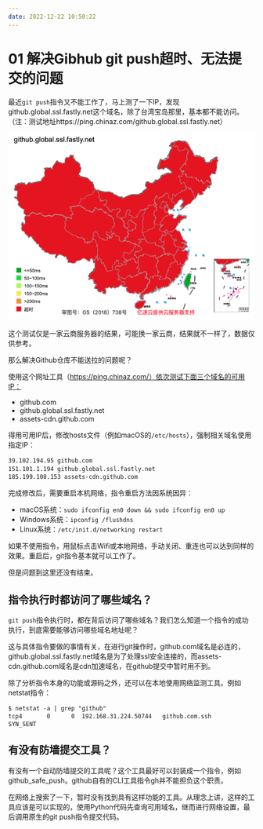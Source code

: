 ```yaml
---
date: 2022-12-22 10:50:22
---
```

# 01 解决Gibhub git push超时、无法提交的问题

最近`git push`指令又不能工作了，马上测了一下IP，发现github.global.ssl.fastly.net这个域名，除了台湾宝岛那里，基本都不能访问。（注：测试地址https://ping.chinaz.com/github.global.ssl.fastly.net）

![image-20221222105336458](./assets/image-20221222105336458.png)

这个测试仅是一家云商服务器的结果，可能换一家云商，结果就不一样了，数据仅供参考。

那么解决Github仓库不能送拉的问题呢？

使用这个网址工具（https://ping.chinaz.com/）依次测试下面三个域名的可用IP：

- github.com
- github.global.ssl.fastly.net
- assets-cdn.github.com

得用可用IP后，修改hosts文件（例如macOS的`/etc/hosts`），强制相关域名使用指定IP：

```bash
39.102.194.95 github.com
151.101.1.194 github.global.ssl.fastly.net
185.199.108.153 assets-cdn.github.com
```

完成修改后，需要重启本机网络，指令重启方法因系统因异：

- macOS系统：`sudo ifconfig en0 down && sudo ifconfig en0 up`
- Windows系统：`ipconfig /flushdns`
- Linux系统：`/etc/init.d/networking restart`

如果不使用指令，用鼠标点击Wifi或本地网络，手动关闭、重连也可以达到同样的效果。重启后，git指令基本就可以工作了。

但是问题到这里还没有结束。

## 指令执行时都访问了哪些域名？

`git push`指令执行时，都在背后访问了哪些域名？我们怎么知道一个指令的成功执行，到底需要能够访问哪些域名地址呢？

这与具体指令要做的事情有关，在进行git操作时，github.com域名是必连的，github.global.ssl.fastly.net域名是为了处理ssl安全连接的，而assets-cdn.github.com域名是cdn加速域名，在github提交中暂时用不到。

除了分析指令本身的功能或源码之外，还可以在本地使用网络监测工具。例如netstat指令：

```
$ netstat -a | grep "github"
tcp4       0      0  192.168.31.224.50744   github.com.ssh         SYN_SENT   
```

## 有没有防墙提交工具？

有没有一个自动防墙提交的工具呢？这个工具最好可以封装成一个指令，例如github_safe_push。github自有的CLI工具指令gh并不能担负这个职责。

在网络上搜索了一下，暂时没有找到具有这样功能的工具。从理念上讲，这样的工具应该是可以实现的，使用Python代码先查询可用域名，继而进行网络设置，最后调用原生的git push指令提交代码。
